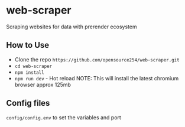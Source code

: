 # web-scraper
Scraping websites for data with prerender ecosystem

## How to Use

* Clone the repo `https://github.com/opensource254/web-scraper.git`
* `cd web-scraper`
* `npm install`
* `npm run dev` - Hot reload
NOTE: This will install the latest chromium browser approx 125mb

## Config files
`config/config.env` to set the variables and port


